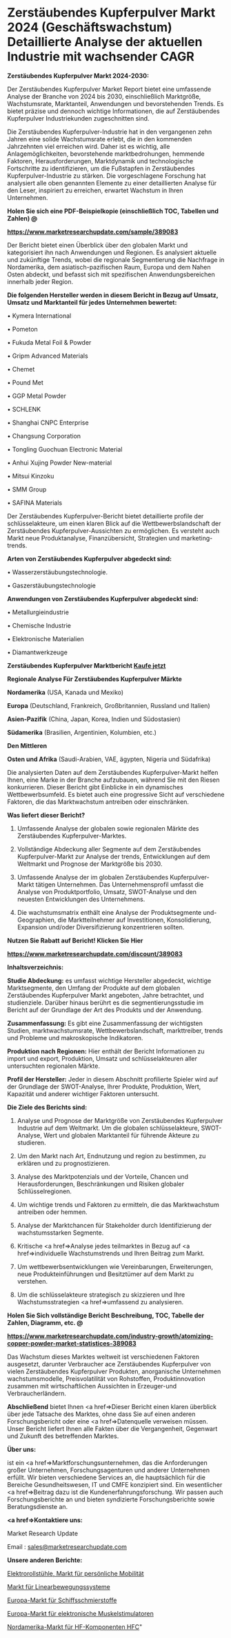 # Zerstäubendes Kupferpulver Markt 2024 (Geschäftswachstum) Detaillierte Analyse der aktuellen Industrie mit wachsender CAGR

<strong>Zerstäubendes Kupferpulver Markt 2024-2030:</strong>

Der Zerstäubendes Kupferpulver Market Report bietet eine umfassende Analyse der Branche von 2024 bis 2030, einschließlich Marktgröße, Wachstumsrate, Marktanteil, Anwendungen und bevorstehenden Trends. Es bietet präzise und dennoch wichtige Informationen, die auf Zerstäubendes Kupferpulver Industriekunden zugeschnitten sind.

Die Zerstäubendes Kupferpulver-Industrie hat in den vergangenen zehn Jahren eine solide Wachstumsrate erlebt, die in den kommenden Jahrzehnten viel erreichen wird. Daher ist es wichtig, alle Anlagemöglichkeiten, bevorstehende marktbedrohungen, hemmende Faktoren, Herausforderungen, Marktdynamik und technologische Fortschritte zu identifizieren, um die Fußstapfen in Zerstäubendes Kupferpulver-Industrie zu stärken. Die vorgeschlagene Forschung hat analysiert alle oben genannten Elemente zu einer detaillierten Analyse für den Leser, inspiriert zu erreichen, erwartet Wachstum in Ihren Unternehmen.



<strong>Holen Sie sich eine PDF-Beispielkopie (einschließlich TOC, Tabellen und Zahlen) @
</strong>

<strong><a href=https://www.marketresearchupdate.com/sample/389083>

<strong>https://www.marketresearchupdate.com/sample/389083</u></font></a></strong></strong>

Der Bericht bietet einen Überblick über den globalen Markt und kategorisiert ihn nach Anwendungen und Regionen. Es analysiert aktuelle und zukünftige Trends, wobei die regionale Segmentierung die Nachfrage in Nordamerika, dem asiatisch-pazifischen Raum, Europa und dem Nahen Osten abdeckt, und befasst sich mit spezifischen Anwendungsbereichen innerhalb jeder Region.



<strong>Die folgenden Hersteller werden in diesem Bericht in Bezug auf Umsatz, Umsatz und Marktanteil für jedes Unternehmen bewertet:</strong>

• Kymera International

• Pometon

• Fukuda Metal Foil & Powder

• Gripm Advanced Materials

• Chemet

• Pound Met

• GGP Metal Powder

• SCHLENK

• Shanghai CNPC Enterprise

• Changsung Corporation

• Tongling Guochuan Electronic Material

• Anhui Xujing Powder New-material

• Mitsui Kinzoku

• SMM Group

• SAFINA Materials

Der Zerstäubendes Kupferpulver-Bericht bietet detaillierte profile der schlüsselakteure, um einen klaren Blick auf die Wettbewerbslandschaft der Zerstäubendes Kupferpulver-Aussichten zu ermöglichen. Es versteht auch Markt neue Produktanalyse, Finanzübersicht, Strategien und marketing-trends.



<strong>Arten von Zerstäubendes Kupferpulver abgedeckt sind:</strong>

• Wasserzerstäubungstechnologie.

• Gaszerstäubungstechnologie



<strong>Anwendungen von Zerstäubendes Kupferpulver abgedeckt sind:</strong>

• Metallurgieindustrie

• Chemische Industrie

• Elektronische Materialien

• Diamantwerkzeuge



<strong>Zerstäubendes Kupferpulver Marktbericht <a href=https://www.marketresearchupdate.com/buynow/389083>Kaufe jetzt</a></strong>



<strong>Regionale Analyse Für Zerstäubendes Kupferpulver Märkte</strong>



<strong>Nordamerika</strong> (USA, Kanada und Mexiko)



<strong>Europa</strong> (Deutschland, Frankreich, Großbritannien, Russland und Italien)



<strong>Asien-Pazifik</strong> (China, Japan, Korea, Indien und Südostasien)



<strong>Südamerika</strong> (Brasilien, Argentinien, Kolumbien, etc.)



<strong>Den Mittleren</strong> 

<strong>Osten und Afrika</strong> (Saudi-Arabien, VAE, ägypten, Nigeria und Südafrika)

Die analysierten Daten auf dem Zerstäubendes Kupferpulver-Markt helfen Ihnen, eine Marke in der Branche aufzubauen, während Sie mit den Riesen konkurrieren. Dieser Bericht gibt Einblicke in ein dynamisches Wettbewerbsumfeld. Es bietet auch eine progressive Sicht auf verschiedene Faktoren, die das Marktwachstum antreiben oder einschränken.



<strong>Was liefert dieser Bericht?</strong>

1. Umfassende Analyse der globalen sowie regionalen Märkte des Zerstäubendes Kupferpulver-Marktes.

2. Vollständige Abdeckung aller Segmente auf dem Zerstäubendes Kupferpulver-Markt zur Analyse der trends, Entwicklungen auf dem Weltmarkt und Prognose der Marktgröße bis 2030.

3. Umfassende Analyse der im globalen Zerstäubendes Kupferpulver-Markt tätigen Unternehmen. Das Unternehmensprofil umfasst die Analyse von Produktportfolio, Umsatz, SWOT-Analyse und den neuesten Entwicklungen des Unternehmens.

4. Die wachstumsmatrix enthält eine Analyse der Produktsegmente und-Geographien, die Marktteilnehmer auf Investitionen, Konsolidierung, Expansion und/oder Diversifizierung konzentrieren sollten.



<strong>Nutzen Sie Rabatt auf Bericht! Klicken Sie Hier
</strong>

<strong><a href=https://www.marketresearchupdate.com/discount/389083>https://www.marketresearchupdate.com/discount/389083</b></u></font></strong></a>



<strong>Inhaltsverzeichnis:</strong>



<strong>Studie Abdeckung:</strong> es umfasst wichtige Hersteller abgedeckt, wichtige Marktsegmente, den Umfang der Produkte auf dem globalen Zerstäubendes Kupferpulver Markt angeboten, Jahre betrachtet, und studienziele. Darüber hinaus berührt es die segmentierungsstudie im Bericht auf der Grundlage der Art des Produkts und der Anwendung.



<strong>Zusammenfassung:</strong> Es gibt eine Zusammenfassung der wichtigsten Studien, marktwachstumsrate, Wettbewerbslandschaft, markttreiber, trends und Probleme und makroskopische Indikatoren.



<strong>Produktion nach Regionen:</strong> Hier enthält der Bericht Informationen zu import und export, Produktion, Umsatz und schlüsselakteuren aller untersuchten regionalen Märkte.



<strong>Profil der Hersteller:</strong> Jeder in diesem Abschnitt profilierte Spieler wird auf der Grundlage der SWOT-Analyse, Ihrer Produkte, Produktion, Wert, Kapazität und anderer wichtiger Faktoren untersucht.



<strong>Die Ziele des Berichts sind:</strong>

1) Analyse und Prognose der Marktgröße von Zerstäubendes Kupferpulver Industrie auf dem Weltmarkt.
Um die globalen schlüsselakteure, SWOT-Analyse, Wert und globalen Marktanteil für führende Akteure zu studieren.

2) Um den Markt nach Art, Endnutzung und region zu bestimmen, zu erklären und zu prognostizieren.

3) Analyse des Marktpotenzials und der Vorteile, Chancen und Herausforderungen, Beschränkungen und Risiken globaler Schlüsselregionen.

4) Um wichtige trends und Faktoren zu ermitteln, die das Marktwachstum antreiben oder hemmen.

5) Analyse der Marktchancen für Stakeholder durch Identifizierung der wachstumsstarken Segmente.

6) Kritische <a href=>Analyse</a> jedes teilmarktes in Bezug auf <a href=>individuelle</a> Wachstumstrends und Ihren Beitrag zum Markt.

7) Um wettbewerbsentwicklungen wie Vereinbarungen, Erweiterungen, neue Produkteinführungen und Besitztümer auf dem Markt zu verstehen.

8) Um die schlüsselakteure strategisch zu skizzieren und Ihre Wachstumsstrategien <a href=>umfassend</a> zu analysieren.



<strong>Holen Sie Sich vollständige Bericht Beschreibung, TOC, Tabelle der Zahlen, Diagramm, etc. @ </strong>

<strong><a href=https://www.marketresearchupdate.com/industry-growth/atomizing-copper-powder-market-statistices-389083>https://www.marketresearchupdate.com/industry-growth/atomizing-copper-powder-market-statistices-389083</a></font></strong>

Das Wachstum dieses Marktes weltweit ist verschiedenen Faktoren ausgesetzt, darunter Verbraucher ace Zerstäubendes Kupferpulver von vielen Zerstäubendes Kupferpulver Produkten, anorganische Unternehmen wachstumsmodelle, Preisvolatilität von Rohstoffen, Produktinnovation zusammen mit wirtschaftlichen Aussichten in Erzeuger-und Verbraucherländern.



<strong>Abschließend</strong> bietet Ihnen <a href=>Dieser</a> Bericht einen klaren überblick über jede Tatsache des Marktes, ohne dass Sie auf einen anderen Forschungsbericht oder eine <a href=>Datenquelle</a> verweisen müssen. Unser Bericht liefert Ihnen alle Fakten über die Vergangenheit, Gegenwart und Zukunft des betreffenden Marktes.



<strong>Über uns:</strong>

 ist ein <a href=>Marktfors</a>chungsunternehmen, das die Anforderungen großer Unternehmen, Forschungsagenturen und anderer Unternehmen erfüllt. Wir bieten verschiedene Services an, die hauptsächlich für die Bereiche Gesundheitswesen, IT und CMFE konzipiert sind. Ein wesentlicher <a href=>Beitrag</a> dazu ist die Kundenerfahrungsforschung. Wir passen auch Forschungsberichte an und bieten syndizierte Forschungsberichte sowie Beratungsdienste an.



<strong><a href=>Kontaktiere uns:</a></strong>

Market Research Update

Email : sales@marketresearchupdate.com



<strong>Unsere anderen Berichte:</strong>

<a href=https://www.linkedin.com/pulse/power-wheelchairs-personal-mobility-market-opportunities>Elektrorollstühle, Markt für persönliche Mobilität</a>

<a href=https://www.linkedin.com/pulse/linear-motion-systems-market-outlooks-2023-size-shares>Markt für Linearbewegungssysteme</a>

<a href=https://www.linkedin.com/pulse/europe-marine-lubricants-market-size-highest-growth>Europa-Markt für Schiffsschmierstoffe</a>

<a href=https://www.linkedin.com/pulse/europe-electronic-muscle-stimulator-market>Europa-Markt für elektronische Muskelstimulatoren</a>

<a href=https://www.linkedin.com/pulse/north-america-rf-components-rfc-market-new-report>Nordamerika-Markt für HF-Komponenten HFC</a>"
